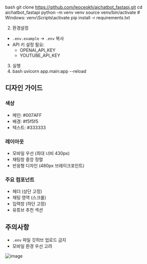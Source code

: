 bash
git clone https://github.com/leoceokh/aichatbot_fastapi.git
cd aichatbot_fastapi
python -m venv venv
source venv/bin/activate # Windows: venv\Scripts\activate
pip install -r requirements.txt

2. 환경설정
- `.env.example` → `.env` 복사
- API 키 설정 필요:
  - OPENAI_API_KEY
  - YOUTUBE_API_KEY
3. 실행
4. bash
uvicorn app.main:app --reload

## 디자인 가이드
### 색상
- 메인: #007AFF
- 배경: #f5f5f5
- 텍스트: #333333

### 레이아웃
- 모바일 우선 (최대 너비 430px)
- 채팅창 중앙 정렬
- 반응형 디자인 (480px 브레이크포인트)

### 주요 컴포넌트
- 헤더 (상단 고정)
- 채팅 영역 (스크롤)
- 입력창 (하단 고정)
- 유튜브 추천 섹션

## 주의사항
- `.env` 파일 깃허브 업로드 금지
- 모바일 환경 우선 고려

![image](https://github.com/user-attachments/assets/4645f100-a199-4a7d-bb62-18957ced2e81)
